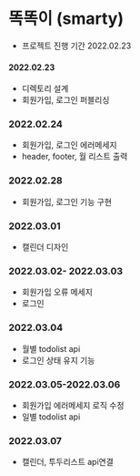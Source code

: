 # 똑똑이 (smarty)
- 프로젝트 진행 기간 2022.02.23

#### 2022.02.23
- 디렉토리 설계
- 회원가입, 로그인 퍼블리싱

### 2022.02.24
- 회원가입, 로그인 에러메세지
- header, footer, 월 리스트 출력

### 2022.02.28
- 회원가입, 로그인 기능 구현

### 2022.03.01
- 캘린더 디자인

### 2022.03.02- 2022.03.03
- 회원가입 오류 메세지 
- 로그인

### 2022.03.04
- 월별 todolist api
- 로그인 상태 유지 기능

### 2022.03.05-2022.03.06
- 회원가입 에러메세지 로직 수정
- 일별 todolist api

### 2022.03.07
- 캘린더, 투두리스트 api연결